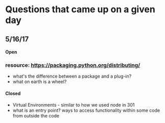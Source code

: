 # Questions that came up on a given day

## 5/16/17

#### Open
### resource: https://packaging.python.org/distributing/
- what's the difference between a package and a plug-in?
- what on earth is a wheel?

#### Closed
- Virtual Environments - similar to how we used node in 301
- what is an entry point? ways to access functionality within some code from outside the code